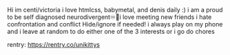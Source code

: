 Hi im centi/victoria i love htmlcss, babymetal, and denis daily :) i am a proud to be self diagnosed neurodivergent♾️🦋i love meeting new  friends i hate confrontation and conflict Hide/ignore if needed! i always play on my phone and i leave at random to  do either one of the 3 interests or i go do chores

rentry: https://rentry.co/unikittys 
